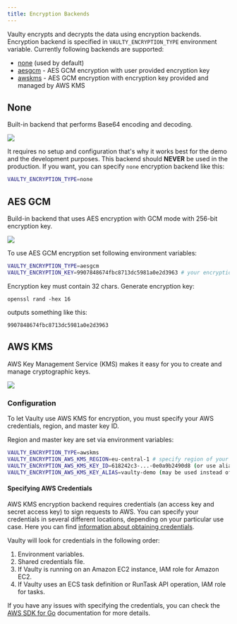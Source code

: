 ```yaml
---
title: Encryption Backends
---
```


Vaulty encrypts and decrypts the data using encryption backends. Encryption backend is specified in `VAULTY_ENCRYPTION_TYPE` environment variable. Currently following backends are supported:

* [none](#none) (used by default)
* [aesgcm](#aes-gcm) - AES GCM encryption with user provided encryption key
* [awskms](#aws-kms) - AES GCM encryption with encryption key provided and managed by AWS KMS

## None

Built-in backend that performs Base64 encoding and decoding. 

<img src="/img/reference/none-enc.gif"/>

It requires no setup and configuration that's why it works best for the demo and the development purposes. This backend should **NEVER** be used in the production. If you want, you can specify `none` encryption backend like this:

```bash
VAULTY_ENCRYPTION_TYPE=none 
```

## AES GCM

Build-in backend that uses AES encryption with GCM mode with 256-bit encryption key.

<img src="/img/reference/aes-gcm.gif"/>

To use AES GCM encryption set following environment variables:

```bash
VAULTY_ENCRYPTION_TYPE=aesgcm
VAULTY_ENCRYPTION_KEY=9907848674fbc8713dc5981a0e2d3963 # your encryption key
```

Encryption key must contain 32 chars. Generate encryption key:

```
openssl rand -hex 16
```

outputs something like this:

```
9907848674fbc8713dc5981a0e2d3963
```


## AWS KMS

AWS Key Management Service (KMS) makes it easy for you to create and manage cryptographic keys. 

<img src="/img/reference/aws-kms.gif"/>

### Configuration

To let Vaulty use AWS KMS for encryption, you must specify your AWS credentials, region, and master key ID.

Region and master key are set via environment variables:

```bash
VAULTY_ENCRYPTION_TYPE=awskms
VAULTY_ENCRYPTION_AWS_KMS_REGION=eu-central-1 # specify region of your master key
VAULTY_ENCRYPTION_AWS_KMS_KEY_ID=618242c3-...-0e0a9b2490d8 (or use alias)
VAULTY_ENCRYPTION_AWS_KMS_KEY_ALIAS=vaulty-demo (may be used instead of key ID)
```

#### Specifying AWS Credentials

AWS KMS encryption backend requires credentials (an access key and secret access key) to sign requests to AWS. You can specify your credentials in several different locations, depending on your particular use case. Here you can find [information about obtaining credentials](https://docs.aws.amazon.com/sdk-for-go/v1/developer-guide/setting-up.html).

Vaulty will look for credentials in the following order:

1. Environment variables.
2. Shared credentials file.
3. If Vaulty is running on an Amazon EC2 instance, IAM role for Amazon EC2.
4. If Vaulty uses an ECS task definition or RunTask API operation, IAM role for tasks.

If you have any issues with specifying the credentials, you can check the [AWS SDK for Go](https://docs.aws.amazon.com/sdk-for-go/v1/developer-guide/configuring-sdk.html#specifying-credentials) documentation for more details.
